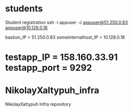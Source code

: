 # students
Student registration
ssh -i appuser -J  appuser@51.250.0.83 appuser@10.128.0.18

bastion_IP = 51.250.0.83
someinternalhost_IP = 10.128.0.18

testapp_IP = 158.160.33.91
testapp_port = 9292
=======
# NikolayXaltypuh_infra
NikolayXaltypuh Infra repository
